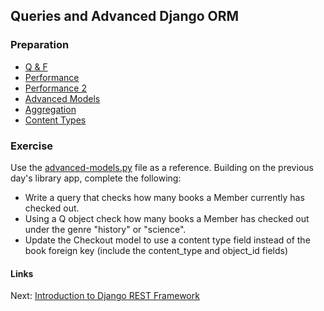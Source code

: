 ## Queries and Advanced Django ORM

### Preparation
- [Q & F](https://docs.djangoproject.com/en/1.7/ref/models/queries/)
- [Performance](http://www.yilmazhuseyin.com/blog/dev/django-orm-performance-tips-part-1/)
- [Performance 2](http://www.yilmazhuseyin.com/blog/dev/django-orm-performance-tips-part-2/)
- [Advanced Models](http://www.djangobook.com/en/2.0/chapter10.html)
- [Aggregation](https://docs.djangoproject.com/en/dev/topics/db/aggregation/)
- [Content Types](https://docs.djangoproject.com/en/1.7/ref/contrib/contenttypes/)

### Exercise
Use the [advanced-models.py](advanced-models.py) file as a reference.
Building on the previous day's library app, complete the following:

- Write a query that checks how many books a Member currently has checked out.
- Using a Q object check how many books a Member has checked out under the genre "history" or "science".
- Update the Checkout model to use a content type field instead of the book foreign key
    (include the content_type and object_id fields)

#### Links
Next: [Introduction to Django REST Framework](../../03-django-rest-framework/01-introduction/introduction.md)